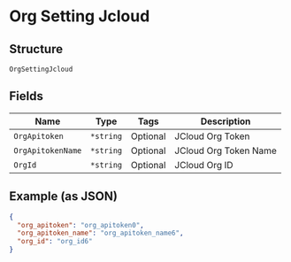 
# Org Setting Jcloud

## Structure

`OrgSettingJcloud`

## Fields

| Name | Type | Tags | Description |
|  --- | --- | --- | --- |
| `OrgApitoken` | `*string` | Optional | JCloud Org Token |
| `OrgApitokenName` | `*string` | Optional | JCloud Org Token Name |
| `OrgId` | `*string` | Optional | JCloud Org ID |

## Example (as JSON)

```json
{
  "org_apitoken": "org_apitoken0",
  "org_apitoken_name": "org_apitoken_name6",
  "org_id": "org_id6"
}
```

